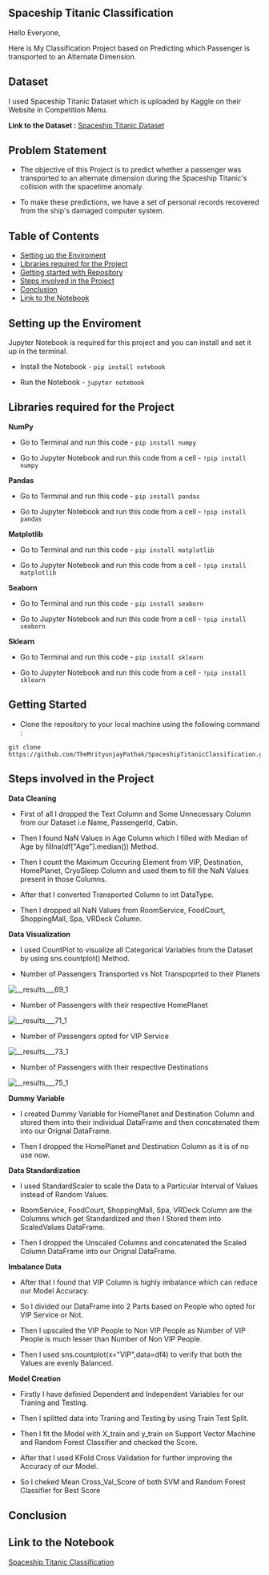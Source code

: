 ## Spaceship Titanic Classification

Hello Everyone,

Here is My Classification Project based on Predicting which Passenger is transported to an Alternate Dimension.

## Dataset

I used Spaceship Titanic Dataset which is uploaded by Kaggle on their Website in Competition Menu.

**Link to the Dataset :** [Spaceship Titanic Dataset](https://www.kaggle.com/competitions/spaceship-titanic/data?select=train.csv)

## Problem Statement

- The objective of this Project is to predict whether a passenger was transported to an alternate dimension during the Spaceship Titanic's collision with the spacetime anomaly.

- To make these predictions, we have a set of personal records recovered from the ship's damaged computer system.

## Table of Contents

- [Setting up the Enviroment](#setting-up-the-enviroment)
- [Libraries required for the Project](#libraries-required-for-the-project)
- [Getting started with Repository](#getting-started)
- [Steps involved in the Project](#steps-involved-in-the-project)
- [Conclusion](#conclusion)
- [Link to the Notebook](#link-to-the-notebook)

## Setting up the Enviroment

Jupyter Notebook is required for this project and you can install and set it up in the terminal.

- Install the Notebook - `pip install notebook`

- Run the Notebook - `jupyter notebook`

## Libraries required for the Project

**NumPy**

- Go to Terminal and run this code - `pip install numpy`

- Go to Jupyter Notebook and run this code from a cell - `!pip install numpy`

**Pandas**

- Go to Terminal and run this code - `pip install pandas`

- Go to Jupyter Notebook and run this code from a cell - `!pip install pandas`

**Matplotlib**

- Go to Terminal and run this code - `pip install matplotlib`

- Go to Jupyter Notebook and run this code from a cell - `!pip install matplotlib`

**Seaborn**

- Go to Terminal and run this code - `pip install seaborn`

- Go to Jupyter Notebook and run this code from a cell - `!pip install seaborn`

**Sklearn**

- Go to Terminal and run this code - `pip install sklearn`

- Go to Jupyter Notebook and run this code from a cell - `!pip install sklearn`

## Getting Started

- Clone the repository to your local machine using the following command :
```
git clone https://github.com/TheMrityunjayPathak/SpaceshipTitanicClassification.git
```

## Steps involved in the Project

**Data Cleaning**

- First of all I dropped the Text Column and Some Unnecessary Column from our Dataset i.e Name, PassengerId, Cabin.

- Then I found NaN Values in Age Column which I filled with Median of Age by fillna(df["Age"].median()) Method.

- Then I count the Maximum Occuring Element from VIP, Destination, HomePlanet, CryoSleep Column and used them to fill the NaN Values present in those Columns.

- After that I converted Transported Column to int DataType.

- Then I dropped all NaN Values from RoomService, FoodCourt, ShoppingMall, Spa, VRDeck Column.

**Data Visualization**

- I used CountPlot to visualize all Categorical Variables from the Dataset by using sns.countplot() Method.

- Number of Passengers Transported vs Not Transpoprted to their Planets

![__results___69_1](https://github.com/TheMrityunjayPathak/SpaceshipTitanicClassification/assets/123563634/18b89805-1522-4d61-84e1-ce4c783c0267)

- Number of Passengers with their respective HomePlanet

![__results___71_1](https://github.com/TheMrityunjayPathak/SpaceshipTitanicClassification/assets/123563634/537abe8d-2021-4744-8e8a-0eba692664a6)

- Number of Passengers opted for VIP Service

![__results___73_1](https://github.com/TheMrityunjayPathak/SpaceshipTitanicClassification/assets/123563634/f1108956-32d3-4d4d-b6e6-87b23e463c95)

- Number of Passengers with their respective Destinations

![__results___75_1](https://github.com/TheMrityunjayPathak/SpaceshipTitanicClassification/assets/123563634/23e3a915-48d5-427f-b64e-b9cc47045030)


**Dummy Variable**

- I created Dummy Variable for HomePlanet and Destination Column and stored them into their individual DataFrame and then concatenated them into our Orignal DataFrame.

- Then I dropped the HomePlanet and Destination Column as it is of no use now.

**Data Standardization**

- I used StandardScaler to scale the Data to a Particular Interval of Values instead of Random Values.

- RoomService, FoodCourt, ShoppingMall, Spa, VRDeck Column are the Columns which get Standardized and then I Stored them into ScaledValues DataFrame.

- Then I dropped the Unscaled Columns and concatenated the Scaled Column DataFrame into our Orignal DataFrame.

**Imbalance Data**

- After that I found that VIP Column is highly imbalance which can reduce our Model Accuracy.

- So I divided our DataFrame into 2 Parts based on People who opted for VIP Service or Not.

- Then I upscaled the VIP People to Non VIP People as Number of VIP People is much lesser than Number of Non VIP People.

- Then I used sns.countplot(x="VIP",data=df4) to verify that both the Values are evenly Balanced.

**Model Creation**

- Firstly I have definied Dependent and Independent Variables for our Traning and Testing.

- Then I splitted data into Traning and Testing by using Train Test Split.

- Then I fit the Model with X_train and y_train on Support Vector Machine and Random Forest Classifier and checked the Score.

- After that I used KFold Cross Validation for further improving the Accuracy of our Model.

- So I cheked Mean Cross_Val_Score of both SVM and Random Forest Classifier for Best Score

## Conclusion



## Link to the Notebook
[Spaceship Titanic Classification](https://www.kaggle.com/code/themrityunjaypathak/spaceship-titanic-classification)
